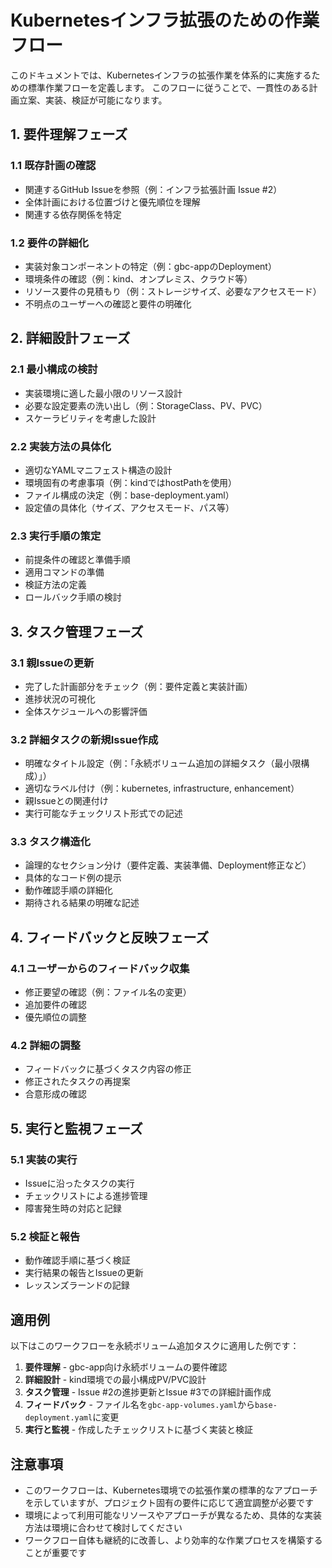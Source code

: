 # Kubernetesインフラ拡張のための作業フロー

このドキュメントでは、Kubernetesインフラの拡張作業を体系的に実施するための標準作業フローを定義します。
このフローに従うことで、一貫性のある計画立案、実装、検証が可能になります。

## 1. 要件理解フェーズ

### 1.1 既存計画の確認
- 関連するGitHub Issueを参照（例：インフラ拡張計画 Issue #2）
- 全体計画における位置づけと優先順位を理解
- 関連する依存関係を特定

### 1.2 要件の詳細化
- 実装対象コンポーネントの特定（例：gbc-appのDeployment）
- 環境条件の確認（例：kind、オンプレミス、クラウド等）
- リソース要件の見積もり（例：ストレージサイズ、必要なアクセスモード）
- 不明点のユーザーへの確認と要件の明確化

## 2. 詳細設計フェーズ

### 2.1 最小構成の検討
- 実装環境に適した最小限のリソース設計
- 必要な設定要素の洗い出し（例：StorageClass、PV、PVC）
- スケーラビリティを考慮した設計

### 2.2 実装方法の具体化
- 適切なYAMLマニフェスト構造の設計
- 環境固有の考慮事項（例：kindではhostPathを使用）
- ファイル構成の決定（例：base-deployment.yaml）
- 設定値の具体化（サイズ、アクセスモード、パス等）

### 2.3 実行手順の策定
- 前提条件の確認と準備手順
- 適用コマンドの準備
- 検証方法の定義
- ロールバック手順の検討

## 3. タスク管理フェーズ

### 3.1 親Issueの更新
- 完了した計画部分をチェック（例：要件定義と実装計画）
- 進捗状況の可視化
- 全体スケジュールへの影響評価

### 3.2 詳細タスクの新規Issue作成
- 明確なタイトル設定（例：「永続ボリューム追加の詳細タスク（最小限構成）」）
- 適切なラベル付け（例：kubernetes, infrastructure, enhancement）
- 親Issueとの関連付け
- 実行可能なチェックリスト形式での記述

### 3.3 タスク構造化
- 論理的なセクション分け（要件定義、実装準備、Deployment修正など）
- 具体的なコード例の提示
- 動作確認手順の詳細化
- 期待される結果の明確な記述

## 4. フィードバックと反映フェーズ

### 4.1 ユーザーからのフィードバック収集
- 修正要望の確認（例：ファイル名の変更）
- 追加要件の確認
- 優先順位の調整

### 4.2 詳細の調整
- フィードバックに基づくタスク内容の修正
- 修正されたタスクの再提案
- 合意形成の確認

## 5. 実行と監視フェーズ

### 5.1 実装の実行
- Issueに沿ったタスクの実行
- チェックリストによる進捗管理
- 障害発生時の対応と記録

### 5.2 検証と報告
- 動作確認手順に基づく検証
- 実行結果の報告とIssueの更新
- レッスンズラーンドの記録

## 適用例

以下はこのワークフローを永続ボリューム追加タスクに適用した例です：

1. **要件理解** - gbc-app向け永続ボリュームの要件確認
2. **詳細設計** - kind環境での最小構成PV/PVC設計
3. **タスク管理** - Issue #2の進捗更新とIssue #3での詳細計画作成
4. **フィードバック** - ファイル名を`gbc-app-volumes.yaml`から`base-deployment.yaml`に変更
5. **実行と監視** - 作成したチェックリストに基づく実装と検証

## 注意事項

- このワークフローは、Kubernetes環境での拡張作業の標準的なアプローチを示していますが、プロジェクト固有の要件に応じて適宜調整が必要です
- 環境によって利用可能なリソースやアプローチが異なるため、具体的な実装方法は環境に合わせて検討してください
- ワークフロー自体も継続的に改善し、より効率的な作業プロセスを構築することが重要です